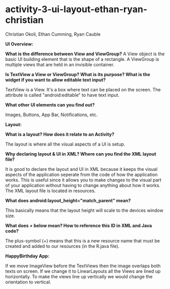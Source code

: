 # activity-3-ui-layout-ethan-ryan-christian
Christian Okoli, Ethan Cumming, Ryan Cauble

**UI Overview:**

**What is the difference between View and ViewGroup?**
 A View object is the basic UI building element that is the shape of a rectangle. A ViewGroup is multiple views that are held in an invisible container.

**Is TextView a View or ViewGroup? What is its purpose? What is the widget if you want to allow editable text input?**

  TextView is a View. It&#39;s a box where text can be placed on the screen. The attribute is called "android:editable" to have text input.

**What other UI elements can you find out?**

Images, Buttons, App Bar, Notifications, etc.

**Layout:**

**What is a layout? How does it relate to an Activity?**

The layout is where all the visual aspects of a UI is setup.

**Why declaring layout &amp; UI in XML? Where can you find the XML layout file?**

It is good to declare the layout and UI in XML because it keeps the visual aspects of the application seperate from the code of how the application works. This is useful since it allows you to make changes to the visual part of your application without having to change anything about how it works. The XML layout file is located in resources.

**What does android:layout\_height=&quot;match\_parent&quot; mean?**

This basically means that the layout height will scale to the devices window size.

**What does + below mean? How to reference this ID in XML and Java code?**

The plus-symbol (+) means that this is a new resource name that must be created and added to our resources (in the R.java file).

**HappyBirthday App:**

  If we move ImageView before the TextViews then the image overlaps both texts on screen. If we change it to LinearLayouts all the Views are lined up horizontally. To make the views line up vertically we would change the orientation to vertical.
